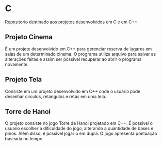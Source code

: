 # C
Repositorio destinado aos projetos desenvolvidos em C e em C++.



## Projeto Cinema
É um projeto desenvolvido em C++ para gerenciar reserva de lugares em salas de um determinado cinema. O programa utiliza arquivo para salvar as alterações feitas e assim ser possivel recuperar ao abrir o programa novamente.

## Projeto Tela
Consiste em um projeto desenvolvido em C++ onde o usuario pode desenhar circulos, retangulos e retas em uma tela.

## Torre de Hanoi
O projeto consiste no jogo Torre de Hanoi projetado em C++. É possivel o usuario escolher a dificuldade do jogo, alterando a quantidade de bases e pinos. Além disso, é possivel jogar o em dupla. O jogo apresenta pontuação baseada no tempo.
